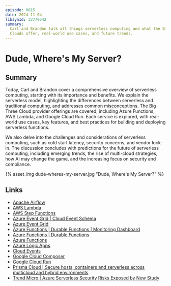 ```yaml
---
episode: 0015
date: 2024-11-04
libsynId: 33770542
summary:
  Carl and Brandon talk all things serverless computing and what the Big Three
  Clouds offer, real-world use cases, and future trends.
---
```


# Dude, Where's My Server?

## Summary

Today, Carl and Brandon cover a comprehensive overview of serverless computing,
starting with its importance and benefits. We explain the serverless model,
highlighting the differences between serverless and traditional computing, and
addresses common misconceptions. The Big Three Cloud provider offerings are
covered, including Azure Functions, AWS Lambda, and Google Cloud Run. Each
service is explored, with real-world use cases, key features, and best practices
for building and deploying serverless functions.

We also delve into the challenges and considerations of serverless computing,
such as cold start latency, security concerns, and vendor lock-in. The
discussion concludes with predictions for the future of serverless computing,
including emerging trends, the rise of multi-cloud strategies, how AI may change
the game, and the increasing focus on security and compliance.

{% asset_img dude-wheres-my-server.jpg "Dude, Where's My Server?" %}

## Links

- [Apache Airflow](https://airflow.apache.org)
- [AWS Lambda](https://docs.aws.amazon.com/lambda/)
- [AWS Step Functions](https://aws.amazon.com/step-functions/)
- [Azure Event Grid | Cloud Event Schema](https://learn.microsoft.com/en-us/azure/event-grid/cloud-event-schema)
- [Azure Event Grid](https://learn.microsoft.com/en-us/azure/event-grid/event-schema)
- [Azure Functions | Durable Functions | Monitoring Dashboard](https://github.com/microsoft/DurableFunctionsMonitor)
- [Azure Functions | Durable Functions](https://learn.microsoft.com/en-us/azure/azure-functions/durable/durable-functions-overview)
- [Azure Functions](https://learn.microsoft.com/en-us/azure/azure-functions/)
- [Azure Logic Apps](https://learn.microsoft.com/en-us/azure/logic-apps/logic-apps-overview)
- [Cloud Events](https://cloudevents.io/)
- [Google Cloud Composer](https://cloud.google.com/composer/docs/concepts/overview)
- [Google Cloud Run](https://cloud.google.com/run)
- [Prisma Cloud | Secure hosts, containers and serverless across multicloud and hybrid environments](https://www.paloaltonetworks.com/prisma/cloud/cloud-workload-protection-platform)
- [Trend Micro | Azure Serverless Security Risks Exposed by New Study](https://www.trendmicro.com/en_gb/research/23/c/azure-serverless-security-risks.html)
